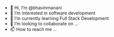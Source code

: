- 👋 Hi, I’m @bhavinmanani
- 👀 I’m interested in software development 
- 🌱 I’m currently learning Full Stack Development
- 💞️ I’m looking to collaborate on ...
- 📫 How to reach me ...

<!---
bhavinmanani/bhavinmanani is a ✨ special ✨ repository because its `README.md` (this file) appears on your GitHub profile.
You can click the Preview link to take a look at your changes.
--->
